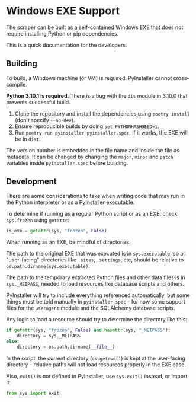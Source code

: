 # Windows EXE Support

The scraper can be built as a self-contained Windows EXE that does not require installing Python or pip dependencies.

This is a quick documentation for the developers.

## Building

To build, a Windows machine (or VM) is required. PyInstaller cannot cross-compile.

**Python 3.10.1 is required.** There is a bug with the `dis` module in 3.10.0 that prevents successful build.

1. Clone the repository and install the dependencies using `poetry install` (don't specify `--no-dev`).
2. Ensure reproducible builds by doing `set PYTHONHASHSEED=1`.
3. Run `poetry run pyinstaller pyinstaller.spec`, if it works, the EXE will be in `dist`.

The version number is embedded in the file name and inside the file as metadata.
It can be changed by changing the `major`, `minor` and `patch` variables inside `pyinstaller.spec` before building.

## Development

There are some considerations to take when writing code that may run in the Python interpreter or as a PyInstaller executable.

To determine if running as a regular Python script or as an EXE, check `sys.frozen` using `getattr`:

```python
is_exe = getattr(sys, "frozen", False)
```

When running as an EXE, be mindful of directories.

The path to the original EXE that was executed is in `sys.executable`, so all "user-facing" directories like `.sites`, `.settings`, etc, should be relative to `os.path.dirname(sys.executable)`.

The path to the temporary extracted Python files and other data files is in `sys._MEIPASS`, needed to load resources like database scripts and others.

PyInstaller will try to include everything referenced automatically, but some things must be told manually in `pyinstaller.spec` - for now some support files for the `useragent` module and the SQLAlchemy database scripts.

Any logic to load a resource should try to determine the directory like this:

```python
if getattr(sys, "frozen", False) and hasattr(sys, "_MEIPASS"):
    directory = sys._MEIPASS
else:
    directory = os.path.dirname(__file__)
```

In the script, the current directory (`os.getcwd()`) is kept at the user-facing directory - relative paths will not load resources properly in the EXE case.

Also, `exit()` is not defined in PyInstaller, use `sys.exit()` instead, or import it:

```python
from sys import exit
```
